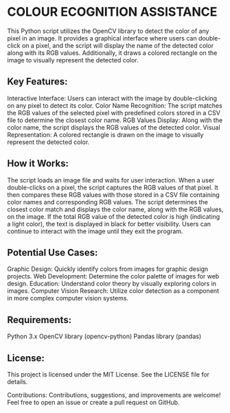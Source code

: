 # COLOUR ECOGNITION ASSISTANCE
This Python script utilizes the OpenCV library to detect the color of any pixel in an image. It provides a graphical interface where users can double-click on a pixel, and the script will display the name of the detected color along with its RGB values. Additionally, it draws a colored rectangle on the image to visually represent the detected color.

## Key Features:
Interactive Interface: Users can interact with the image by double-clicking on any pixel to detect its color.
Color Name Recognition: The script matches the RGB values of the selected pixel with predefined colors stored in a CSV file to determine the closest color name.
RGB Values Display: Along with the color name, the script displays the RGB values of the detected color.
Visual Representation: A colored rectangle is drawn on the image to visually represent the detected color.


## How it Works:
The script loads an image file and waits for user interaction.
When a user double-clicks on a pixel, the script captures the RGB values of that pixel.
It then compares these RGB values with those stored in a CSV file containing color names and corresponding RGB values.
The script determines the closest color match and displays the color name, along with the RGB values, on the image.
If the total RGB value of the detected color is high (indicating a light color), the text is displayed in black for better visibility.
Users can continue to interact with the image until they exit the program.


## Potential Use Cases:
Graphic Design: Quickly identify colors from images for graphic design projects.
Web Development: Determine the color palette of images for web design.
Education: Understand color theory by visually exploring colors in images.
Computer Vision Research: Utilize color detection as a component in more complex computer vision systems.


## Requirements:
Python 3.x
OpenCV library (opencv-python)
Pandas library (pandas)


## License:
This project is licensed under the MIT License. See the LICENSE file for details.

Contributions:
Contributions, suggestions, and improvements are welcome! Feel free to open an issue or create a pull request on GitHub.

